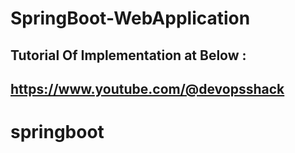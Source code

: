 # SpringBoot-WebApplication

## Tutorial Of Implementation at Below  :
## https://www.youtube.com/@devopsshack
# springboot
